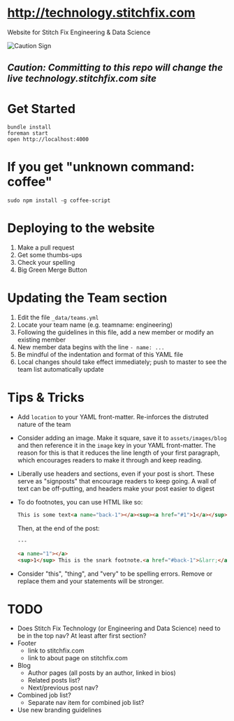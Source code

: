 # http://technology.stitchfix.com
Website for Stitch Fix Engineering & Data Science

![Caution Sign](http://www.i2clipart.com/cliparts/c/c/6/6/clipart-caution-jazz-cc66.png "Caution Sign")

## _Caution: Committing to this repo will change the live technology.stitchfix.com site_

# Get Started

    bundle install
    foreman start
    open http://localhost:4000
    
# If you get "unknown command: coffee"

    sudo npm install -g coffee-script

# Deploying to the website

1. Make a pull request
2. Get some thumbs-ups
3. Check your spelling
4. Big Green Merge Button

# Updating the Team section

1. Edit the file `_data/teams.yml`
2. Locate your team name (e.g. teamname: engineering)
3. Following the guidelines in this file, add a new member or modify an existing member
4. New member data begins with the line `- name: ...`
5. Be mindful of the indentation and format of this YAML file
6. Local changes should take effect immediately; push to master to see the team list automatically update

# Tips & Tricks

* Add `location` to your YAML front-matter.  Re-inforces the distruted nature of the team
* Consider adding an image.  Make it square, save it to `assets/images/blog` and then reference it in the `image` key in your
YAML front-matter.  The reason for this is that it reduces the line length of your first paragraph, which encourages readers
to make it through and keep reading.
* Liberally use headers and sections, even if your post is short.  These serve as "signposts" that encourage readers to keep
going.  A wall of text can be off-putting, and headers make your post easier to digest
* To do footnotes, you can use HTML like so:

  ```html
  This is some text<a name="back-1"></a><sup><a href="#1">1</a></sup>.
  ```

  Then, at the end of the post:

  ```html
  ---

  <a name="1"></a>
  <sup>1</sup> This is the snark footnote.<a href="#back-1">&larr;</a>
  ```
* Consider "this", "thing", and "very" to be spelling errors.  Remove or replace them and your statements will be stronger.

# TODO

- Does Stitch Fix Technology (or Engineering and Data Science) need to be in the top nav? At least after first section?
- Footer
  - link to stitchfix.com 
  - link to about page on stitchfix.com
- Blog
  - Author pages (all posts by an author, linked in bios)
  - Related posts list?
  - Next/previous post nav?
- Combined job list?
  - Separate nav item for combined job list?
- Use new branding guidelines
